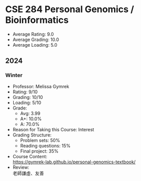 # CSE 284 Personal Genomics / Bioinformatics
- Average Rating: 9.0
- Average Grading: 10.0
- Average Loading: 5.0
## 2024
### Winter
- Professor: Melissa Gymrek
- Rating: 9/10
- Grading: 10/10
- Loading: 5/10
- Grade:
  - Avg: 3.99
  - A+: 10.0%
  - A: 70.0%
- Reason for Taking this Course: Interest
- Grading Structure:
  - Problem sets: 50%
  -  Reading questions: 15%
  -  Final project: 35%
- Course Content:  
https://gymrek-lab.github.io/personal-genomics-textbook/
- Review:  
老師謙虛、友善
